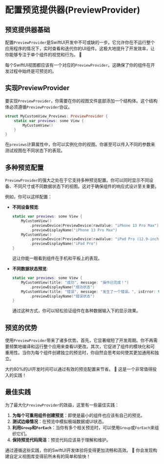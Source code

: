 ﻿# 配置预览提供器(PreviewProvider)

## 预览提供器基础

配置`PreviewProvider`是SwiftUI开发中不可或缺的一步。它允许你在不运行整个应用程序的情况下，实时查看和迭代你的UI组件。这极大地提升了开发效率，让你能够专注于单个组件的视觉和行为。 🚀

每个SwiftUI视图都应该有一个对应的`PreviewProvider`。这确保了你的组件在开发过程中始终是可预览的。

## 实现PreviewProvider

要实现`PreviewProvider`，你需要在你的视图文件底部添加一个结构体。这个结构体必须遵循`PreviewProvider`协议。

```swift
struct MyCustomView_Previews: PreviewProvider {
    static var previews: some View {
        MyCustomView()
    }
}
```

在`previews`计算属性中，你可以实例化你的视图。你甚至可以传入不同的参数来测试视图在不同状态下的表现。

## 多种预览配置

`PreviewProvider`的强大之处在于它支持多种预览配置。你可以同时显示不同设备、不同尺寸或不同数据状态下的视图。这对于确保组件的响应式设计至关重要。

例如，你可以这样配置：

*   **不同设备预览**:
    ```swift
    static var previews: some View {
        MyCustomView()
            .previewDevice(PreviewDevice(rawValue: "iPhone 13 Pro Max"))
            .previewDisplayName("iPhone 13 Pro Max")
        MyCustomView()
            .previewDevice(PreviewDevice(rawValue: "iPad Pro (12.9-inch) (5th generation)"))
            .previewDisplayName("iPad Pro")
    }
    ```
    这让你能一眼看到组件在手机和平板上的表现。

*   **不同数据状态预览**:
    ```swift
    static var previews: some View {
        MyCustomView(title: "成功", message: "操作已完成！")
            .previewDisplayName("成功状态")
        MyCustomView(title: "错误", message: "发生了一个错误。", isError: true)
            .previewDisplayName("错误状态")
    }
    ```
    通过这种方式，你可以轻松验证组件在各种数据输入下的显示效果。

## 预览的优势

使用`PreviewProvider`带来了诸多优势。首先，它显著缩短了开发周期。你不再需要频繁地编译和运行整个应用来查看UI更改。其次，它促进了组件的模块化和可重用性。当你为每个组件创建独立的预览时，你自然会思考如何使其更加通用和独立。

大约80%的UI开发时间可以通过有效的预览配置来节省。 🌟 这是一个非常值得投入的实践！

## 最佳实践

为了最大化`PreviewProvider`的效益，这里有一些最佳实践：

1.  **为每个可重用组件创建预览**：即使是最小的组件也应该有自己的预览。
2.  **测试边缘情况**：在预览中模拟极端数据或UI状态。
3.  **利用`Group`和`ForEach`**：当你有多个相关预览时，可以使用`Group`或`ForEach`来组织它们。
4.  **保持预览代码简洁**：预览代码应该易于理解和维护。

通过遵循这些实践，你的SwiftUI开发体验将变得更加流畅和高效。 🚀 你会发现构建自定义视图库变得前所未有的简单和愉快！
